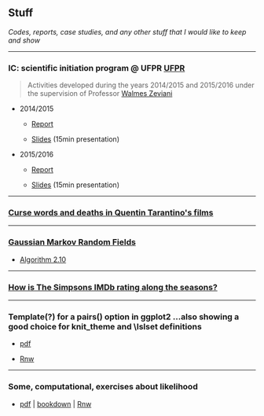 ## Stuff

*Codes, reports, case studies, and any other stuff that I would like to
keep and show*

***

### IC: scientific initiation program @ UFPR [UFPR](https://goo.gl/DtVAbi)

> Activities developed during the years 2014/2015 and 2015/2016 under
> the supervision of Professor
> [Walmes Zeviani](https://leg.ufpr.br/~walmes)

+ 2014/2015

    + [Report](ic/final_report_14.15.pdf)

    + [Slides](ic/slides_14.15.pdf) (15min presentation)

+ 2015/2016

    + [Report](ic/final_report_15.16.pdf)

    + [Slides](ic/slides_15.16.pdf) (15min presentation)

***

### [Curse words and deaths in Quentin Tarantino's films](tarantino/)

***

### [Gaussian Markov Random Fields](http://github.com/mynameislaure/GMRF/)

+ [Algorithm 2.10](gmrf/helpmepls.html)

***

### [How is The Simpsons IMDb rating along the seasons?](simpsons/)

***

### Template(?) for a pairs() option in ggplot2 ...also showing a good choice for knit_theme and \\lslset definitions

+ [pdf](stuff.pdf)

+ [Rnw](stuff.Rnw)

***

### Some, computational, exercises about likelihood

+ [pdf](likelihood/likelihood.pdf) |
  [bookdown](likelihood/lkl_ex_bookdown/) |
  [Rnw](likelihood/likelihood.Rnw)
